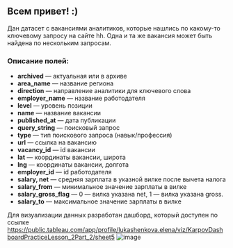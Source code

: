 ## **Всем привет! :)**

Дан датасет с вакансиями аналитиков, которые нашлись по какому-то ключевому запросу на сайте hh. 
Одна и та же вакансия может быть найдена по нескольким запросам. 

### Описание полей:

* **archived** — актуальная или в архиве
* **area_name** — название региона 
* **direction** — направление аналитики для ключевого слова
* **employer_name** — название работодателя 
* **level** — уровень позиции
* **name** — название вакансии
* **published_at** — дата публикации 
* **query_string** — поисковый запрос
* **type** — тип поискового запроса (навык/профессия)
* **url** — ссылка на вакансию
* **vacancy_id** — id вакансии
* **lat** — координаты вакансии, широта
* **lng** — координаты вакансии, долгота
* **employer_id** — id работодателя 
* **salary, net** — средняя зарплата в указной вилке после вычета налога
* **salary_from** — минимальное значение зарплаты в вилке
* **salary_gross_flag** — 0 — вилка указана net, 1 — вилка указана gross.
* **salary_to** — максимальное значение зарплаты в вилке

Для визуализации данных разработан дашборд, который доступен по ссылке https://public.tableau.com/app/profile/lukashenkova.elena/viz/KarpovDashboardPracticeLesson_2Part_2/sheet5
![image](https://github.com/S1lencena/Tableau_dashboard_vacancies/assets/140109674/eb1571fb-bf20-4dc9-a3d6-21ae11a3d965)
